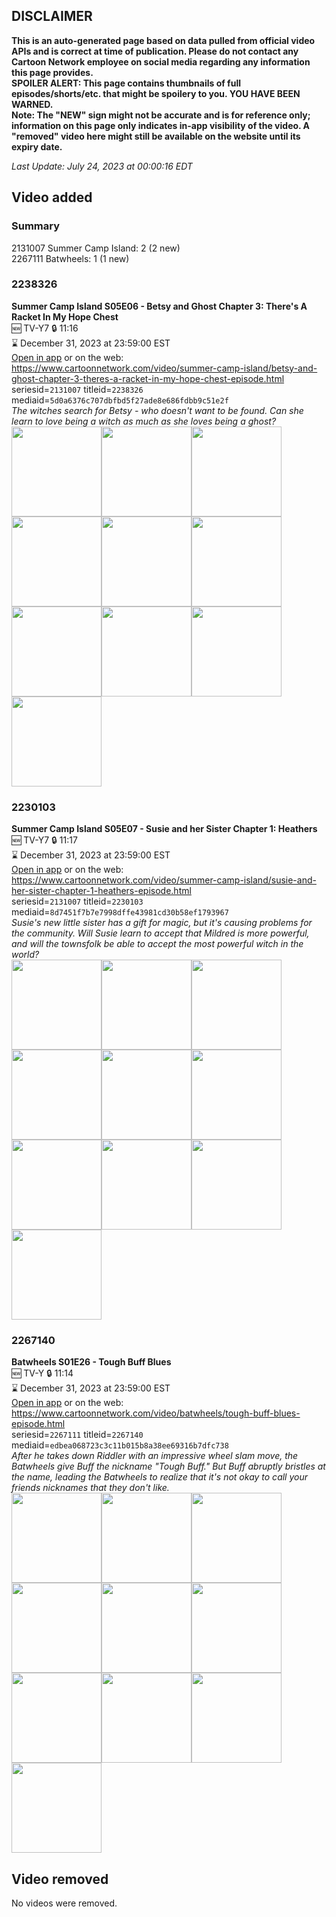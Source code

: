## DISCLAIMER
**This is an auto-generated page based on data pulled from official video APIs and is correct at time of publication. Please do not contact any Cartoon Network employee on social media regarding any information this page provides.**  
**SPOILER ALERT: This page contains thumbnails of full episodes/shorts/etc. that might be spoilery to you. YOU HAVE BEEN WARNED.**  
**Note: The "NEW" sign might not be accurate and is for reference only; information on this page only indicates in-app visibility of the video. A "removed" video here might still be available on the website until its expiry date.**  

_Last Update: July 24, 2023 at 00:00:16 EDT_
## Video added
### Summary
2131007 Summer Camp Island: 2 (2 new)  
2267111 Batwheels: 1 (1 new)  
### 2238326
**Summer Camp Island S05E06 - Betsy and Ghost Chapter 3: There's A Racket In My Hope Chest**  
🆕 TV-Y7 🔒 11:16  
⌛ December 31, 2023 at 23:59:00 EST  
[Open in app](https://cnvideo.sercomkc.org/redirector.html?type=cnapp&seriesid=2131007&titleid=2238326&mediaid=5d0a6376c707dbfbd5f27ade8e686fdbb9c51e2f) or on the web: https://www.cartoonnetwork.com/video/summer-camp-island/betsy-and-ghost-chapter-3-theres-a-racket-in-my-hope-chest-episode.html  
seriesid=`2131007` titleid=`2238326` mediaid=`5d0a6376c707dbfbd5f27ade8e686fdbb9c51e2f`  
_The witches search for Betsy - who doesn't want to be found. Can she learn to love being a witch as much as she loves being a ghost?_  
<a href="https://s3.amazonaws.com/cartoonorchestrator/2238326_001_1280x720.jpg"><img src="https://s3.amazonaws.com/cartoonorchestrator/2238326_001_640x360.jpg" height="144px" /></a><a href="https://s3.amazonaws.com/cartoonorchestrator/2238326_002_1280x720.jpg"><img src="https://s3.amazonaws.com/cartoonorchestrator/2238326_002_640x360.jpg" height="144px" /></a><a href="https://s3.amazonaws.com/cartoonorchestrator/2238326_003_1280x720.jpg"><img src="https://s3.amazonaws.com/cartoonorchestrator/2238326_003_640x360.jpg" height="144px" /></a><a href="https://s3.amazonaws.com/cartoonorchestrator/2238326_004_1280x720.jpg"><img src="https://s3.amazonaws.com/cartoonorchestrator/2238326_004_640x360.jpg" height="144px" /></a><a href="https://s3.amazonaws.com/cartoonorchestrator/2238326_005_1280x720.jpg"><img src="https://s3.amazonaws.com/cartoonorchestrator/2238326_005_640x360.jpg" height="144px" /></a><a href="https://s3.amazonaws.com/cartoonorchestrator/2238326_006_1280x720.jpg"><img src="https://s3.amazonaws.com/cartoonorchestrator/2238326_006_640x360.jpg" height="144px" /></a><a href="https://s3.amazonaws.com/cartoonorchestrator/2238326_007_1280x720.jpg"><img src="https://s3.amazonaws.com/cartoonorchestrator/2238326_007_640x360.jpg" height="144px" /></a><a href="https://s3.amazonaws.com/cartoonorchestrator/2238326_008_1280x720.jpg"><img src="https://s3.amazonaws.com/cartoonorchestrator/2238326_008_640x360.jpg" height="144px" /></a><a href="https://s3.amazonaws.com/cartoonorchestrator/2238326_009_1280x720.jpg"><img src="https://s3.amazonaws.com/cartoonorchestrator/2238326_009_640x360.jpg" height="144px" /></a><a href="https://s3.amazonaws.com/cartoonorchestrator/2238326_010_1280x720.jpg"><img src="https://s3.amazonaws.com/cartoonorchestrator/2238326_010_640x360.jpg" height="144px" /></a>
### 2230103
**Summer Camp Island S05E07 - Susie and her Sister Chapter 1: Heathers**  
🆕 TV-Y7 🔒 11:17  
⌛ December 31, 2023 at 23:59:00 EST  
[Open in app](https://cnvideo.sercomkc.org/redirector.html?type=cnapp&seriesid=2131007&titleid=2230103&mediaid=8d7451f7b7e7998dffe43981cd30b58ef1793967) or on the web: https://www.cartoonnetwork.com/video/summer-camp-island/susie-and-her-sister-chapter-1-heathers-episode.html  
seriesid=`2131007` titleid=`2230103` mediaid=`8d7451f7b7e7998dffe43981cd30b58ef1793967`  
_Susie's new little sister has a gift for magic, but it's causing problems for the community. Will Susie learn to accept that Mildred is more powerful, and will the townsfolk be able to accept the most powerful witch in the world?_  
<a href="https://s3.amazonaws.com/cartoonorchestrator/2230103_001_1280x720.jpg"><img src="https://s3.amazonaws.com/cartoonorchestrator/2230103_001_640x360.jpg" height="144px" /></a><a href="https://s3.amazonaws.com/cartoonorchestrator/2230103_002_1280x720.jpg"><img src="https://s3.amazonaws.com/cartoonorchestrator/2230103_002_640x360.jpg" height="144px" /></a><a href="https://s3.amazonaws.com/cartoonorchestrator/2230103_003_1280x720.jpg"><img src="https://s3.amazonaws.com/cartoonorchestrator/2230103_003_640x360.jpg" height="144px" /></a><a href="https://s3.amazonaws.com/cartoonorchestrator/2230103_004_1280x720.jpg"><img src="https://s3.amazonaws.com/cartoonorchestrator/2230103_004_640x360.jpg" height="144px" /></a><a href="https://s3.amazonaws.com/cartoonorchestrator/2230103_005_1280x720.jpg"><img src="https://s3.amazonaws.com/cartoonorchestrator/2230103_005_640x360.jpg" height="144px" /></a><a href="https://s3.amazonaws.com/cartoonorchestrator/2230103_006_1280x720.jpg"><img src="https://s3.amazonaws.com/cartoonorchestrator/2230103_006_640x360.jpg" height="144px" /></a><a href="https://s3.amazonaws.com/cartoonorchestrator/2230103_007_1280x720.jpg"><img src="https://s3.amazonaws.com/cartoonorchestrator/2230103_007_640x360.jpg" height="144px" /></a><a href="https://s3.amazonaws.com/cartoonorchestrator/2230103_008_1280x720.jpg"><img src="https://s3.amazonaws.com/cartoonorchestrator/2230103_008_640x360.jpg" height="144px" /></a><a href="https://s3.amazonaws.com/cartoonorchestrator/2230103_009_1280x720.jpg"><img src="https://s3.amazonaws.com/cartoonorchestrator/2230103_009_640x360.jpg" height="144px" /></a><a href="https://s3.amazonaws.com/cartoonorchestrator/2230103_010_1280x720.jpg"><img src="https://s3.amazonaws.com/cartoonorchestrator/2230103_010_640x360.jpg" height="144px" /></a>
### 2267140
**Batwheels S01E26 - Tough Buff Blues**  
🆕 TV-Y 🔒 11:14  
⌛ December 31, 2023 at 23:59:00 EST  
[Open in app](https://cnvideo.sercomkc.org/redirector.html?type=cnapp&seriesid=1000000000093702&titleid=2267140&mediaid=edbea068723c3c11b015b8a38ee69316b7dfc738) or on the web: https://www.cartoonnetwork.com/video/batwheels/tough-buff-blues-episode.html  
seriesid=`2267111` titleid=`2267140` mediaid=`edbea068723c3c11b015b8a38ee69316b7dfc738`  
_After he takes down Riddler with an impressive wheel slam move, the Batwheels give Buff the nickname "Tough Buff." But Buff abruptly bristles at the name, leading the Batwheels to realize that it's not okay to call your friends nicknames that they don't like._  
<a href="https://s3.amazonaws.com/cartoonorchestrator/2267140_001_1280x720.jpg"><img src="https://s3.amazonaws.com/cartoonorchestrator/2267140_001_640x360.jpg" height="144px" /></a><a href="https://s3.amazonaws.com/cartoonorchestrator/2267140_002_1280x720.jpg"><img src="https://s3.amazonaws.com/cartoonorchestrator/2267140_002_640x360.jpg" height="144px" /></a><a href="https://s3.amazonaws.com/cartoonorchestrator/2267140_003_1280x720.jpg"><img src="https://s3.amazonaws.com/cartoonorchestrator/2267140_003_640x360.jpg" height="144px" /></a><a href="https://s3.amazonaws.com/cartoonorchestrator/2267140_004_1280x720.jpg"><img src="https://s3.amazonaws.com/cartoonorchestrator/2267140_004_640x360.jpg" height="144px" /></a><a href="https://s3.amazonaws.com/cartoonorchestrator/2267140_005_1280x720.jpg"><img src="https://s3.amazonaws.com/cartoonorchestrator/2267140_005_640x360.jpg" height="144px" /></a><a href="https://s3.amazonaws.com/cartoonorchestrator/2267140_006_1280x720.jpg"><img src="https://s3.amazonaws.com/cartoonorchestrator/2267140_006_640x360.jpg" height="144px" /></a><a href="https://s3.amazonaws.com/cartoonorchestrator/2267140_007_1280x720.jpg"><img src="https://s3.amazonaws.com/cartoonorchestrator/2267140_007_640x360.jpg" height="144px" /></a><a href="https://s3.amazonaws.com/cartoonorchestrator/2267140_008_1280x720.jpg"><img src="https://s3.amazonaws.com/cartoonorchestrator/2267140_008_640x360.jpg" height="144px" /></a><a href="https://s3.amazonaws.com/cartoonorchestrator/2267140_009_1280x720.jpg"><img src="https://s3.amazonaws.com/cartoonorchestrator/2267140_009_640x360.jpg" height="144px" /></a><a href="https://s3.amazonaws.com/cartoonorchestrator/2267140_010_1280x720.jpg"><img src="https://s3.amazonaws.com/cartoonorchestrator/2267140_010_640x360.jpg" height="144px" /></a>
## Video removed
No videos were removed.  
